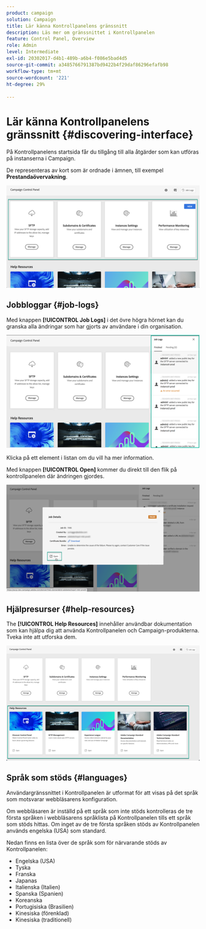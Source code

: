```yaml
---
product: campaign
solution: Campaign
title: Lär känna Kontrollpanelens gränssnitt
description: Läs mer om gränssnittet i Kontrollpanelen
feature: Control Panel, Overview
role: Admin
level: Intermediate
exl-id: 20302017-d4b1-489b-a6b4-f086e5bad4d5
source-git-commit: a3485766791387bd9422b4f29daf86296efafb98
workflow-type: tm+mt
source-wordcount: '221'
ht-degree: 29%

---
```


# Lär känna Kontrollpanelens gränssnitt {#discovering-interface}

På Kontrollpanelens startsida får du tillgång till alla åtgärder som kan utföras på instanserna i Campaign.

De representeras av kort som är ordnade i ämnen, till exempel **Prestandaövervakning**.

<!--With upcoming Campaign releases, more topics and cards will be made available.-->

![](assets/control_panel_interface.png)

## Jobbloggar {#job-logs}

Med knappen **[!UICONTROL Job Logs]** i det övre högra hörnet kan du granska alla ändringar som har gjorts av användare i din organisation.

![](assets/control_panel_interface2.png)

Klicka på ett element i listan om du vill ha mer information.

Med knappen **[!UICONTROL Open]** kommer du direkt till den flik på kontrollpanelen där ändringen gjordes.

![](assets/control_panel_logdetails.png)

## Hjälpresurser {#help-resources}

The **[!UICONTROL Help Resources]** innehåller användbar dokumentation som kan hjälpa dig att använda Kontrollpanelen och Campaign-produkterna. Tveka inte att utforska dem.

![](assets/helpresources.png)

## Språk som stöds {#languages}

Användargränssnittet i Kontrollpanelen är utformat för att visas på det språk som motsvarar webbläsarens konfiguration.

Om webbläsaren är inställd på ett språk som inte stöds kontrolleras de tre första språken i webbläsarens språklista på Kontrollpanelen tills ett språk som stöds hittas. Om inget av de tre första språken stöds av Kontrollpanelen används engelska (USA) som standard.

Nedan finns en lista över de språk som för närvarande stöds av Kontrollpanelen:

* Engelska (USA)
* Tyska
* Franska
* Japanas
* Italienska (Italien)
* Spanska (Spanien)
* Koreanska
* Portugisiska (Brasilien)
* Kinesiska (förenklad)
* Kinesiska (traditionell)
